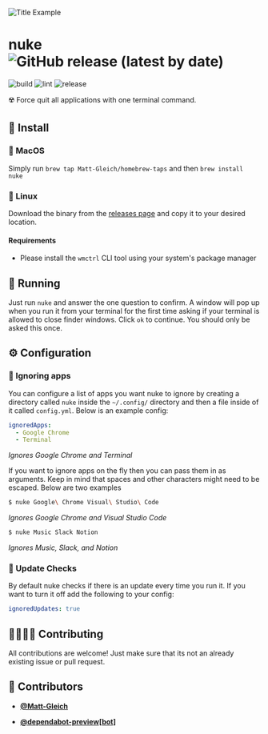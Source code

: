 <!-- DO NOT REMOVE - contributor_list:data:start:["Matt-Gleich", "dependabot-preview[bot]"]:end -->

![Title Example](title.gif)

# nuke ![GitHub release (latest by date)](https://img.shields.io/github/v/release/Matt-Gleich/nuke)

![build](https://github.com/Matt-Gleich/nuke/workflows/build/badge.svg)
![lint](https://github.com/Matt-Gleich/nuke/workflows/lint/badge.svg)
![release](https://github.com/Matt-Gleich/nuke/workflows/release/badge.svg)

☢️ Force quit all applications with one terminal command.

## 🚀 Install

### 🍎 MacOS

Simply run `brew tap Matt-Gleich/homebrew-taps` and then `brew install nuke`

### 🐧 Linux

Download the binary from the [releases page](https://github.com/Matt-Gleich/nuke/releases) and copy it to your desired location.

#### Requirements

- Please install the `wmctrl` CLI tool using your system's package manager

## 🏃 Running

Just run `nuke` and answer the one question to confirm. A window will pop up when you run it from your terminal for the first time asking if your terminal is allowed to close finder windows. Click `ok` to continue. You should only be asked this once.

## ⚙️ Configuration

### 🙈 Ignoring apps

You can configure a list of apps you want nuke to ignore by creating a directory called `nuke` inside the `~/.config/` directory and then a file inside of it called `config.yml`. Below is an example config:

```yml
ignoredApps:
  - Google Chrome
  - Terminal
```

_Ignores Google Chrome and Terminal_

If you want to ignore apps on the fly then you can pass them in as arguments. Keep in mind that spaces and other characters might need to be escaped. Below are two examples

```bash
$ nuke Google\ Chrome Visual\ Studio\ Code
```

_Ignores Google Chrome and Visual Studio Code_

```bash
$ nuke Music Slack Notion
```

_Ignores Music, Slack, and Notion_

### 🚀 Update Checks

By default nuke checks if there is an update every time you run it. If you want to turn it off add the following to your config:

```yaml
ignoredUpdates: true
```

## 🙋‍♀️🙋‍♂️ Contributing

All contributions are welcome! Just make sure that its not an already existing issue or pull request.

<!-- DO NOT REMOVE - contributor_list:start -->
## 👥 Contributors


- **[@Matt-Gleich](https://github.com/Matt-Gleich)**

- **[@dependabot-preview[bot]](https://github.com/apps/dependabot-preview)**

<!-- DO NOT REMOVE - contributor_list:end -->
